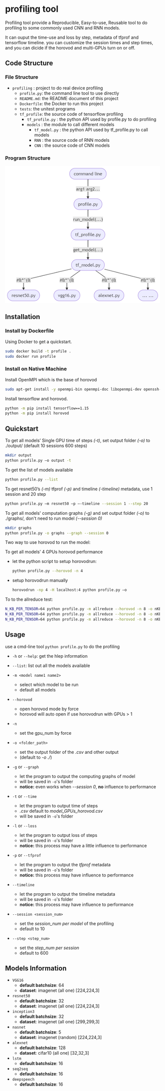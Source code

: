 # profiling tool

Profiling tool provide a Reproducible, Easy-to-use, Reusable tool to do profiling to some commonly used CNN and RNN models.

It can ouput the time-use and loss by step, metadata of tfprof and tensorflow timeline. you can customize the session times and step times, and you can dicide if the horovod and multi-GPUs turn on or off.

## Code Structure

### File Structure

- `profiling` : project to do real device profiling
  - `profile.py`: the command line tool to use directly
  - `README.md`: the README document of this project
  - `Dockerfile`: the Docker to run this project
  - `tests`: the unitest programs
  - `tf_profile`: the source code of tensorflow profiling
    - `tf_profile.py` : the python API used by profile.py to do profiling
    - `models` : the module to call different models
      - `tf_model.py` : the python API used by tf_profile.py to call models
      - `RNN` : the source code of RNN models
      - `CNN` : the source code of CNN models

### Program Structure

![program_structure](README.assets/profiling_program_structure.png
)

## Installation

### Install by Dockerfile

Using Docker to get a quickstart.

```bash
sudo docker build -t profile .
sudo docker run profile
```

### Install on Native Machine

Install OpenMPI which is the base of horovod

```bash
sudo apt-get install -y openmpi-bin openmpi-doc libopenmpi-dev openssh-client
```

Install tensorflow and horovod.

```bash
python -m pip install tensorflow==1.15
python -m pip install horovod
```

## Quickstart

To get all models’ Single GPU time of steps *(-t)*, set output folder *(-o)* to ./output/  (default 10 sessions 600 steps)

```bash
mkdir output
python profile.py –o output -t
```

To get the list of models available

```bash
python profile.py --list
```

To get resnet50’s *(-m)* tfprof *(-p)* and timeline *(-timeline)* metadata, use 1 session and 20 step

```bash
python profile.py –m resnet50 –p –-timeline --session 1 --step 20
```

To get all models' computation graphs *(-g)* and set output folder *(-o)* to ./graphs/, don't need to run model *(--session 0)*

```bash
mkdir graphs
python profile.py -o graphs --graph --session 0
```

Two way to use horovod to run the model:

To get all models’ 4 GPUs horovod performance

- let the python script to setup horovodrun:
  
  ```bash
  python profile.py --horovod -n 4
  ```

- setup horovodrun manually

  ```bash
  horovodrun -np 4 -H localhost:4 python profile.py –o
  ```

To to the allreduce test:

```bash
N_KB_PER_TENSOR=64 python profile.py -m allreduce --horovod -n 8 -o nKB_64_gpu_8 --session 1 --step 55 -t
N_KB_PER_TENSOR=64 python profile.py -m allreduce --horovod -n 8 -o nKB_64_gpu_8 --graph
N_KB_PER_TENSOR=64 python profile.py -m allreduce --horovod -n 8 -o nKB_64_gpu_8 --session 1 --step 10 --timeline1
```

## Usage

use a cmd-line tool `python profile.py` to do the profiling

- `-h` or `--help`: get the hlep information

- `--list`: list out all the models available

- `-m <model name1 name2>`
  - select which model to be run
  - default all models

- `--horovod`
  - open horovod mode by force
  - horovod will auto open if use horovodrun with GPUs > 1

- `-n`
  - set the gpu_num by force

- `-o <folder_path>`
  - set the output folder of the *.csv* and other output
  - (default to *-o ./*)

- `-g` or `--graph`
  - let the program to output the computing graphs of model
  - will be saved in `-o`'s folder
  - **notice:** even works when *--session 0*, **no** influence to performance

- `-t` or `--time`
  - let the program to output time of steps
  - *.csv* default to *model_GPUs_horovod.csv*
  - will be saved in `-o`'s folder

- `-l` or `--loss`
  - let the program to output loss of steps
  - will be saved in `-o`'s folder
  - **notice:** this process may have a little influence to performance

- `-p` or `--tfprof`
  - let the program to output the *tfprof* metadata
  - will be saved in `-o`'s folder
  - **notice:** this process may have influence to performance

- `--timeline`
  - let the program to output the timeline metadata
  - will be saved in `-o`'s folder
  - **notice:** this process may have influence to performance

- `--session <session_num>`
  - set the *session_num per model* of the profiling
  - default to 10

- `--step <step_num>`
  - set the *step_num per session*
  - default to 600

## Models Information

- `VGG16`
  - **default batchsize**: 64
  - **dataset**: imagenet (all one) [224,224,3]
- `resnet50`
  - **default batchsize**: 32
  - **dataset**: imagenet (all one) [224,224,3]
- `inception3`
  - **default batchsize**: 32
  - **dataset**: imagenet (all one) [299,299,3]
- `nasnet`
  - **default batchsize**: 5
  - **dataset**: imagenet (random) [224,224,3]
- `alexnet`
  - **default batchsize**: 128
  - **dataset**: cifar10 (all one) [32,32,3]
- `lstm`
  - **default batchsize**: 16
- `seq2seq`
  - **default batchsize**: 16
- `deepspeech`
  - **default batchsize**: 16

